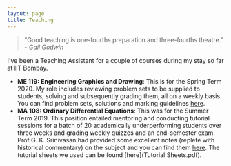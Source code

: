 ```yaml
---
layout: page
title: Teaching
---
```

> "Good teaching is one-fourths preparation and three-fourths theatre."   
> \- _Gail Godwin_

I've been a Teaching Assistant for a couple of courses during my stay so far at IIT Bombay.
* **ME 119: Engineering Graphics and Drawing**: This is for the Spring Term 2020. My role includes reviewing problem sets to be supplied to students, solving and subsequently grading them, all on a weekly basis. You can find problem sets, solutions and marking guidelines [here](https://bit.ly/ME-119).
* **MA 108: Ordinary Differential Equations**: This was for the Summer Term 2019. This position entailed mentoring and conducting tutorial sessions for a batch of 20 academically underperforming students over three weeks and grading weekly quizzes and an end-semester exam.  
Prof G. K. Srinivasan had provided some excellent notes (replete with historical commentary) on the subject and you can find them [here](Notes.pdf). The tutorial sheets we used can be found [here](Tutorial Sheets.pdf).
